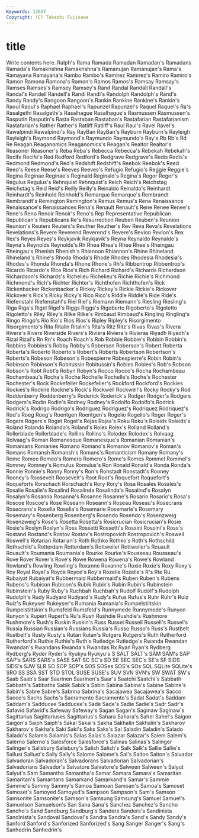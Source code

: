 ```yaml
---
Keywords: 13657 
Copyright: (C) Takeshi Fujisawa
---
```


# title

Write contents here.
 Ralph's
Rama Ramada Ramadan Ramadan's Ramadans Ramada's Ramakrishna Ramakrishna's Ramanujan Ramanujan's
Rama's Ramayana Ramayana's Rambo Rambo's Ramirez Ramirez's Ramiro Ramiro's Ramon
Ramona Ramona's Ramon's Ramos Ramos's Ramsay Ramsay's Ramses Ramses's Ramsey
Ramsey's Rand Randal Randall Randall's Randal's Randell Randell's Randi Randi's
Randolph Randolph's Rand's Randy Randy's Rangoon Rangoon's Rankin Rankine Rankine's
Rankin's Raoul Raoul's Raphael Raphael's Rapunzel Rapunzel's Raquel Raquel's Ra's
Rasalgethi Rasalgethi's Rasalhague Rasalhague's Rasmussen Rasmussen's Rasputin Rasputin's Rasta Rastaban
Rastaban's Rastafarian Rastafarianism Rastafarian's Rather Rather's Ratliff Ratliff's Raul Raul's
Ravel Ravel's Rawalpindi Rawalpindi's Ray RayBan RayBan's Rayburn Rayburn's Rayleigh
Rayleigh's Raymond Raymond's Raymundo Raymundo's Ray's Rb Rb's Rd Re
Reagan Reaganomics Reaganomics's Reagan's Realtor Realtor's Reasoner Reasoner's Reba Reba's
Rebecca Rebecca's Rebekah Rebekah's Recife Recife's Red Redford Redford's Redgrave
Redgrave's Redis Redis's Redmond Redmond's Red's Redshift Redshift's Reebok Reebok's
Reed Reed's Reese Reese's Reeves Reeves's Refugio Refugio's Reggie Reggie's
Regina Reginae Reginae's Reginald Reginald's Regina's Regor Regor's Regulus Regulus's
Rehnquist Rehnquist's Reich Reich's Reichstag Reichstag's Reid Reid's Reilly Reilly's
Reinaldo Reinaldo's Reinhardt Reinhardt's Reinhold Reinhold's Remarque Remarque's Rembrandt Rembrandt's
Remington Remington's Remus Remus's Rena Renaissance Renaissance's Renaissances Rena's Renault
Renault's Rene Renee Renee's Rene's Reno Renoir Renoir's Reno's Rep
Representative Republican Republican's Republicans Re's Resurrection Reuben Reuben's Reunion Reunion's
Reuters Reuters's Reuther Reuther's Rev Reva Reva's Revelations Revelations's Revere
Reverend Reverend's Revere's Revlon Revlon's Rex Rex's Reyes Reyes's Reykjavik
Reykjavik's Reyna Reynaldo Reynaldo's Reyna's Reynolds Reynolds's Rh Rhea Rhea's
Rhee Rhee's Rheingau Rheingau's Rhenish Rhenish's Rhiannon Rhiannon's Rhine Rhineland
Rhineland's Rhine's Rhoda Rhoda's Rhode Rhodes Rhodesia Rhodesia's Rhodes's Rhonda
Rhonda's Rhone Rhone's Rh's Ribbentrop Ribbentrop's Ricardo Ricardo's Rice Rice's
Rich Richard Richard's Richards Richardson Richardson's Richards's Richelieu Richelieu's Richie
Richie's Richmond Richmond's Rich's Richter Richter's Richthofen Richthofen's Rick Rickenbacker
Rickenbacker's Rickey Rickey's Rickie Rickie's Rickover Rickover's Rick's Ricky Ricky's
Rico Rico's Riddle Riddle's Ride Ride's Riefenstahl Riefenstahl's Riel Riel's
Riemann Riemann's Riesling Riesling's Riga Riga's Rigel Rigel's Riggs Riggs's
Rigoberto Rigoberto's Rigoletto Rigoletto's Riley Riley's Rilke Rilke's Rimbaud Rimbaud's
Ringling Ringling's Ringo Ringo's Rio Rio's Rios Rios's Ripley Ripley's
Risorgimento Risorgimento's Rita Ritalin Ritalin's Rita's Ritz Ritz's Rivas Rivas's
Rivera Rivera's Rivers Riverside Rivers's Riviera Riviera's Rivieras Riyadh Riyadh's
Rizal Rizal's Rn Rn's Roach Roach's Rob Robbie Robbie's Robbin
Robbin's Robbins Robbins's Robby Robby's Roberson Roberson's Robert Roberta Roberta's
Roberto Roberto's Robert's Roberts Robertson Robertson's Roberts's Robeson Robeson's Robespierre
Robespierre's Robin Robin's Robinson Robinson's Robitussin Robitussin's Robles Robles's Rob's
Robson Robson's Robt Robt's Robyn Robyn's Rocco Rocco's Rocha Rochambeau
Rochambeau's Rocha's Roche Rochelle Rochelle's Roche's Rochester Rochester's Rock Rockefeller
Rockefeller's Rockford Rockford's Rockies Rockies's Rockne Rockne's Rock's Rockwell Rockwell's
Rocky Rocky's Rod Roddenberry Roddenberry's Roderick Roderick's Rodger Rodger's Rodgers
Rodgers's Rodin Rodin's Rodney Rodney's Rodolfo Rodolfo's Rodrick Rodrick's Rodrigo
Rodrigo's Rodriguez Rodriguez's Rodriquez Rodriquez's Rod's Roeg Roeg's Roentgen Roentgen's
Rogelio Rogelio's Roger Roger's Rogers Rogers's Roget Roget's Rojas Rojas's
Roku Roku's Rolaids Rolaids's Roland Rolando Rolando's Roland's Rolex Rolex's
Rolland Rolland's Rollerblade Rollerblade's Rollins Rollins's Rolodex Rolodex's Rolvaag Rolvaag's
Roman Romanesque Romanesque's Romanian Romanian's Romanians Romanies Romano Romano's Romanov
Romanov's Roman's Romans Romansh Romansh's Romans's Romanticism Romany Romany's Rome
Romeo Romeo's Romero Romero's Rome's Romes Rommel Rommel's Romney Romney's
Romulus Romulus's Ron Ronald Ronald's Ronda Ronda's Ronnie Ronnie's Ronny
Ronny's Ron's Ronstadt Ronstadt's Rooney Rooney's Roosevelt Roosevelt's Root Root's
Roquefort Roquefort's Roqueforts Rorschach Rorschach's Rory Rory's Rosa Rosales Rosales's
Rosalie Rosalie's Rosalind Rosalinda Rosalinda's Rosalind's Rosalyn Rosalyn's Rosanna Rosanna's
Rosanne Rosanne's Rosario Rosario's Rosa's Roscoe Roscoe's Rose Roseann Roseann's
Roseau Roseau's Rosecrans Rosecrans's Rosella Rosella's Rosemarie Rosemarie's Rosemary Rosemary's
Rosenberg Rosenberg's Rosendo Rosendo's Rosenzweig Rosenzweig's Rose's Rosetta Rosetta's Rosicrucian
Rosicrucian's Rosie Rosie's Roslyn Roslyn's Ross Rossetti Rossetti's Rossini Rossini's
Ross's Rostand Rostand's Rostov Rostov's Rostropovich Rostropovich's Roswell Roswell's Rotarian
Rotarian's Roth Rothko Rothko's Roth's Rothschild Rothschild's Rotterdam Rotterdam's Rottweiler
Rottweiler's Rouault Rouault's Roumania Roumania's Rourke Rourke's Rousseau Rousseau's Rove
Rover Rover's Rove's Rowe Rowena Rowena's Rowe's Rowland Rowland's Rowling
Rowling's Roxanne Roxanne's Roxie Roxie's Roxy Roxy's Roy Royal Royal's
Royce Royce's Roy's Rozelle Rozelle's R's Rte Ru Rubaiyat Rubaiyat's
Rubbermaid Rubbermaid's Ruben Ruben's Rubens Rubens's Rubicon Rubicon's Rubik Rubik's
Rubin Rubin's Rubinstein Rubinstein's Ruby Ruby's Ruchbah Ruchbah's Rudolf Rudolf's
Rudolph Rudolph's Rudy Rudyard Rudyard's Rudy's Rufus Rufus's Ruhr Ruhr's
Ruiz Ruiz's Rukeyser Rukeyser's Rumania Rumania's Rumpelstiltskin Rumpelstiltskin's Rumsfeld Rumsfeld's
Runnymede Runnymede's Runyon Runyon's Rupert Rupert's Ru's Rush Rushdie Rushdie's
Rushmore Rushmore's Rush's Ruskin Ruskin's Russ Russel Russell Russell's Russel's
Russia Russian Russian's Russians Russia's Russo Russo's Russ's Rustbelt Rustbelt's
Rusty Rusty's Rutan Rutan's Rutgers Rutgers's Ruth Rutherford Rutherford's Ruthie
Ruthie's Ruth's Rutledge Rutledge's Rwanda Rwandan Rwandan's Rwandans Rwanda's Rwandas
Rx Ryan Ryan's Rydberg Rydberg's Ryder Ryder's Ryukyu Ryukyu's S
SALT SALT's SAM SAM's SAP SAP's SARS SARS's SASE SAT
SC SC's SD SE SEC SEC's SE's SF SIDS SIDS's
SJW SLR SO SOP SOP's SOS SOSes SOS's SOs SQL
SQLite SQLite's SRO SS SSA SST STD STOL SUSE SUSE's
SUV SVN SVN's SW SWAT SW's Saab Saab's Saar Saarinen
Saarinen's Saar's Saatchi Saatchi's Sabbath Sabbath's Sabbaths Sabik Sabik's Sabin
Sabina Sabina's Sabine Sabine's Sabin's Sabre Sabre's Sabrina Sabrina's Sacajawea
Sacajawea's Sacco Sacco's Sachs Sachs's Sacramento Sacramento's Sadat Sadat's Saddam
Saddam's Sadducee Sadducee's Sade Sade's Sadie Sadie's Sadr Sadr's Safavid
Safavid's Safeway Safeway's Sagan Sagan's Saginaw Saginaw's Sagittarius Sagittariuses Sagittarius's
Sahara Sahara's Sahel Sahel's Saigon Saigon's Saiph Saiph's Sakai Sakai's
Sakha Sakhalin Sakhalin's Sakharov Sakharov's Sakha's Saki Saki's Saks Saks's
Sal Saladin Saladin's Salado Salado's Salamis Salamis's Salas Salas's Salazar
Salazar's Salem Salem's Salerno Salerno's Salesforce Salesforce's Salinas Salinas's Salinger
Salinger's Salisbury Salisbury's Salish Salish's Salk Salk's Sallie Sallie's Sallust
Sallust's Sally Sally's Salome Salome's Sal's Salton Salton's Salvador Salvadoran
Salvadoran's Salvadorans Salvadorian Salvadorian's Salvadorians Salvador's Salvatore Salvatore's Salween Salween's
Salyut Salyut's Sam Samantha Samantha's Samar Samara Samara's Samaritan Samaritan's
Samaritans Samarkand Samarkand's Samar's Sammie Sammie's Sammy Sammy's Samoa Samoan
Samoan's Samoa's Samoset Samoset's Samoyed Samoyed's Sampson Sampson's Sam's Samson
Samsonite Samsonite's Samson's Samsung Samsung's Samuel Samuel's Samuelson Samuelson's San
Sana Sana's Sanchez Sanchez's Sancho Sancho's Sand Sandburg Sandburg's Sanders
Sanders's Sandinista Sandinista's Sandoval Sandoval's Sandra Sandra's Sand's Sandy Sandy's
Sanford Sanford's Sanforized Sanforized's Sang Sanger Sanger's Sang's Sanhedrin Sanhedrin's
